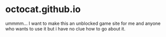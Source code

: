 # octocat.github.io
ummmm... I want to make this an unblocked game site for me and anyone who wants to use it but i have no clue how to go about it.
